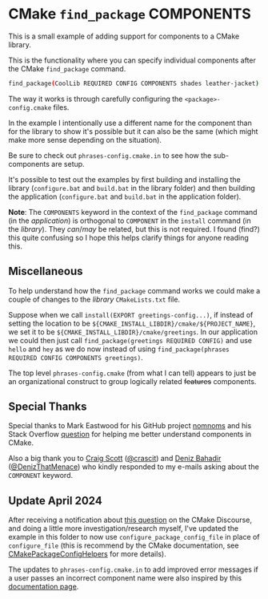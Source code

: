# CMake `find_package` COMPONENTS

This is a small example of adding support for components to a CMake library.

This is the functionality where you can specify individual components after the CMake `find_package` command.

```bash
find_package(CoolLib REQUIRED CONFIG COMPONENTS shades leather-jacket)
```

The way it works is through carefully configuring the `<package>-config.cmake` files.

In the example I intentionally use a different name for the component than for the library to show it's possible but it can also be the same (which might make more sense depending on the situation).

Be sure to check out `phrases-config.cmake.in` to see how the sub-components are setup.

It's possible to test out the examples by first building and installing the library (`configure.bat` and `build.bat` in the library folder) and then building the application (`configure.bat` and `build.bat` in the application folder).

__Note__: The `COMPONENTS` keyword in the context of the `find_package` command (in the _application_) is orthogonal to `COMPONENT` in the `install` command (in the _library_). They _can_/_may_ be related, but this is not required. I found (find?) this quite confusing so I hope this helps clarify things for anyone reading this.

## Miscellaneous

To help understand how the `find_package` command works we could make a couple of changes to the _library_ `CMakeLists.txt` file.

Suppose when we call `install(EXPORT greetings-config...)`, if instead of setting the location to be `${CMAKE_INSTALL_LIBDIR}/cmake/${PROJECT_NAME}`, we set it to be `${CMAKE_INSTALL_LIBDIR}/cmake/greetings`. In our application we could then just call `find_package(greetings REQUIRED CONFIG)` and use `hello` and `hey` as we do now instead of using `find_package(phrases REQUIRED CONFIG COMPONENTS greetings)`.

The top level `phrases-config.cmake` (from what I can tell) appears to just be an organizational construct to group logically related ~~features~~ components.

## Special Thanks

Special thanks to Mark Eastwood for his GitHub project [nomnoms](https://github.com/markeastwood82/nomnoms) and his Stack Overflow [question](https://stackoverflow.com/questions/54702582/how-to-configure-project-with-components-in-cmake) for helping me better understand components in CMake.

Also a big thank you to [Craig Scott](https://github.com/Crascit) ([@crascit](https://twitter.com/crascit)) and [Deniz Bahadir](https://github.com/Bagira80) ([@DenizThatMenace](https://twitter.com/DenizThatMenace)) who kindly responded to my e-mails asking about the `COMPONENT` keyword.

## Update April 2024

After receiving a notification about [this question](https://discourse.cmake.org/t/check-required-components-logics/10567) on the CMake Discourse, and doing a little more investigation/research myself, I've updated the example in this folder to now use `configure_package_config_file` in place of `configure_file` (this is recommend by the CMake documentation, see [CMakePackageConfigHelpers](https://cmake.org/cmake/help/latest/module/CMakePackageConfigHelpers.html) for more details).

The updates to `phrases-config.cmake.in` to add improved error messages if a user passes an incorrect component name were also inspired by this [documentation page](https://cmake.org/cmake/help/latest/guide/importing-exporting/index.html#adding-components).
